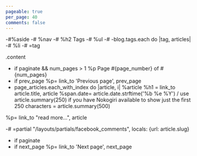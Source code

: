 ```yaml
---
pageable: true
per_page: 40
comments: false
---
```

-#%aside
-#  %nav
-#    %h2 Tags
-#    %ul
-#      -blog.tags.each do |tag, articles|
-#        %li
-#          =tag

.content


- if paginate && num_pages > 1
%p
Page #{page_number} of #{num_pages}
- if prev_page
%p= link_to 'Previous page', prev_page
- page_articles.each_with_index do |article, i|
%article
%h1
= link_to article.title, article
%span.date= article.date.strftime('%b %e %Y')
/
use article.summary(250) if you have Nokogiri available to show just
the first 250 characters
= article.summary(500)

%p= link_to "read more...", article

-# =partial "/layouts/partials/facebook_comments", locals: {url: article.slug}

- if paginate
- if next_page
%p= link_to 'Next page', next_page
